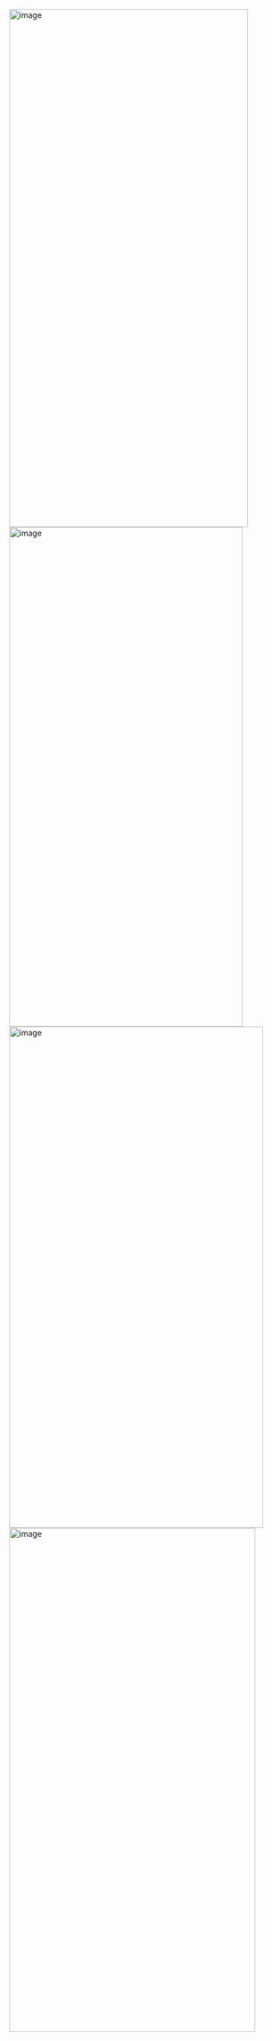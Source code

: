 <img width="428" height="927" alt="image" src="https://github.com/user-attachments/assets/4274d8a8-a509-4da0-acaf-acb30d55a05f" />
<img width="418" height="894" alt="image" src="https://github.com/user-attachments/assets/a464b91f-e0ac-445a-876d-3dae17bc293b" />
<img width="455" height="897" alt="image" src="https://github.com/user-attachments/assets/5fcc7856-2c7e-458e-94f9-653460c3c4ae" />
<img width="441" height="902" alt="image" src="https://github.com/user-attachments/assets/42ca2cc0-ee2b-4d93-aac6-b212944edb3e" />

